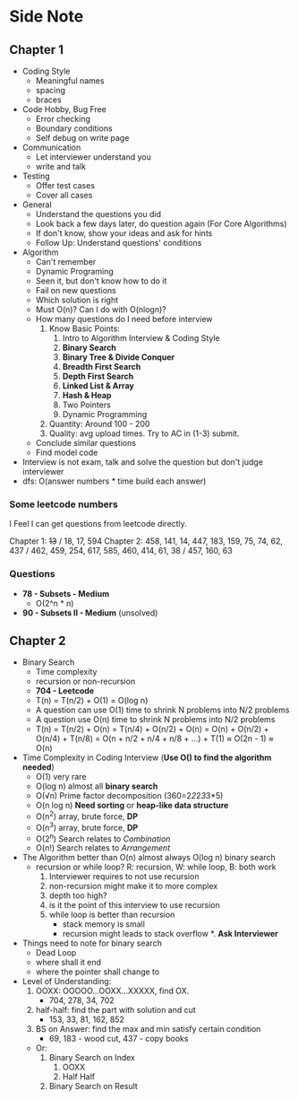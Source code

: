 # Side Note

## Chapter 1

* Coding Style
  * Meaningful names
  * spacing
  * braces
* Code Hobby, Bug Free
  * Error checking
  * Boundary conditions
  * Self debug on write page
* Communication
  * Let interviewer understand you
  * write and talk
* Testing
  * Offer test cases
  * Cover all cases
* General
  * Understand the questions you did
  * Look back a few days later, do question again (For Core Algorithms)
  * If don't know, show your ideas and ask for hints
  * Follow Up: Understand questions' conditions
* Algorithm
  * Can't remember
  * Dynamic Programing
  * Seen it, but don't know how to do it
  * Fail on new questions
  * Which solution is right
  * Must O(n)? Can I do with O(nlogn)?
  * How many questions do I need before interview
    1. Know Basic Points:
       1. Intro to Algorithm Interview & Coding Style
       2. **Binary Search**
       3. **Binary Tree & Divide Conquer**
       4. **Breadth First Search**
       5. **Depth First Search**
       6. **Linked List & Array**
       7. **Hash & Heap**
       8. Two Pointers
       9. Dynamic Programming
    2. Quantity: Around 100 - 200
    3. Quality: avg upload times. Try to AC in (1-3) submit.
  * Conclude similar questions
  * Find model code
* Interview is not exam, talk and solve the question but don't judge interviewer
* dfs: O(answer numbers * time build each answer)

### Some leetcode numbers

I Feel I can get questions from leetcode directly.

Chapter 1: ~~13~~ / 18, 17, 594
Chapter 2: 458, 141, 14, 447, 183, 159, 75, 74, 62, 437 / 462, 459, 254, 617, 585, 460, 414, 61, 38 / 457, 160, 63

### Questions

* **78 - Subsets - Medium**
  * O(2^n * n)
* **90 - Subsets II - Medium** (unsolved)

## Chapter 2

* Binary Search
    * Time complexity
    * recursion or non-recursion
    * **704 - Leetcode**
    * T(n) = T(n/2) + O(1) = O(log n)
    * A question can use O(1) time to shrink N problems into N/2 problems
    * A question use O(n) time to shrink N problems into N/2 problems
    * T(n) = T(n/2) + O(n) = T(n/4) + O(n/2) + O(n) = O(n) + O(n/2) + O(n/4) + T(n/8) = O(n + n/2 + n/4 + n/8 + ...) + T(1) &#8776; O(2n - 1) &#8776; O(n)
* Time Complexity in Coding Interview (**Use O() to find the algorithm needed**)
    * O(1)  very rare
    * O(log n)  almost all **binary search**
    * O(&radic;n)   Prime factor decomposition (360=2*2*2*3*3*5)
    * O(n log n)  **Need sorting** or **heap-like data structure**
    * O(n<sup>2</sup>)  array, brute force, **DP**
    * O(n<sup>3</sup>)  array, brute force, **DP**
    * O(2<sup>n</sup>)  Search relates to *Combination*
    * O(n!)  Search relates to *Arrangement*
* The Algorithm better than O(n) almost always O(log n) binary search
    * recursion or while loop? R: recursion, W: while loop, B: both work
        1. Interviewer requires to not use recursion
        2. non-recursion might make it to more complex
        3. depth too high?
        4. is it the point of this interview to use recursion
        5. while loop is better than recursion 
            * stack memory is small
            * recursion might leads to stack overflow
        *. **Ask Interviewer**
* Things need to note for binary search
    * Dead Loop
    * where shall it end
    * where the pointer shall change to
* Level of Understanding:
    1. OOXX: OOOOO...OOXX...XXXXX, find OX.
        * 704, 278, 34, 702
    2. half-half: find the part with solution and cut
        * 153, 33, 81, 162, 852
    3. BS on Answer: find the max and min satisfy certain condition
        * 69, 183 - wood cut, 437 - copy books
    * Or:
        1. Binary Search on Index
            1. OOXX
            2. Half Half
        2. Binary Search on Result